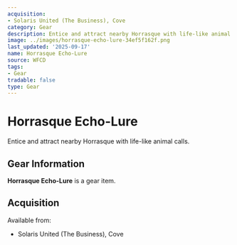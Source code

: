 ```yaml
---
acquisition:
- Solaris United (The Business), Cove
category: Gear
description: Entice and attract nearby Horrasque with life-like animal calls.
image: ../images/horrasque-echo-lure-34ef5f162f.png
last_updated: '2025-09-17'
name: Horrasque Echo-Lure
source: WFCD
tags:
- Gear
tradable: false
type: Gear
---
```


# Horrasque Echo-Lure

Entice and attract nearby Horrasque with life-like animal calls.

## Gear Information

**Horrasque Echo-Lure** is a gear item.

## Acquisition

Available from:
- Solaris United (The Business), Cove


